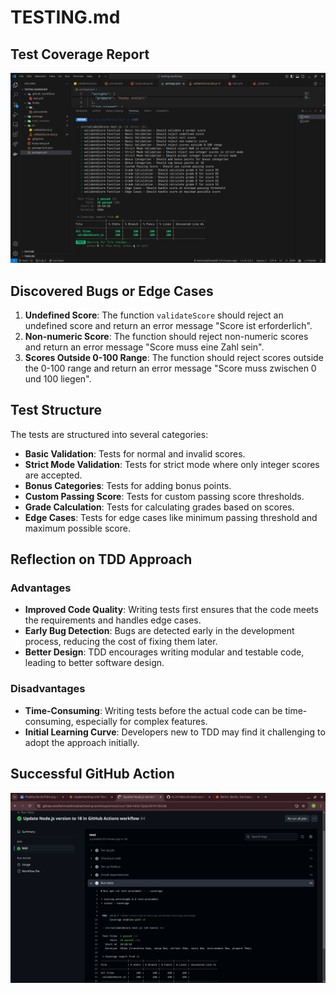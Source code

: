 # TESTING.md

## Test Coverage Report

![Test Coverage Report](./imgs/coverage.png)

## Discovered Bugs or Edge Cases

1. **Undefined Score**: The function `validateScore` should reject an undefined score and return an error message "Score ist erforderlich".
2. **Non-numeric Score**: The function should reject non-numeric scores and return an error message "Score muss eine Zahl sein".
3. **Scores Outside 0-100 Range**: The function should reject scores outside the 0-100 range and return an error message "Score muss zwischen 0 und 100 liegen".

## Test Structure

The tests are structured into several categories:
- **Basic Validation**: Tests for normal and invalid scores.
- **Strict Mode Validation**: Tests for strict mode where only integer scores are accepted.
- **Bonus Categories**: Tests for adding bonus points.
- **Custom Passing Score**: Tests for custom passing score thresholds.
- **Grade Calculation**: Tests for calculating grades based on scores.
- **Edge Cases**: Tests for edge cases like minimum passing threshold and maximum possible score.

## Reflection on TDD Approach

### Advantages
- **Improved Code Quality**: Writing tests first ensures that the code meets the requirements and handles edge cases.
- **Early Bug Detection**: Bugs are detected early in the development process, reducing the cost of fixing them later.
- **Better Design**: TDD encourages writing modular and testable code, leading to better software design.

### Disadvantages
- **Time-Consuming**: Writing tests before the actual code can be time-consuming, especially for complex features.
- **Initial Learning Curve**: Developers new to TDD may find it challenging to adopt the approach initially.

## Successful GitHub Action

![GitHub Action](./imgs/github-action.png)